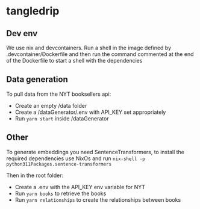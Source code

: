 # tangledrip

## Dev env
We use nix and devcontainers. Run a shell in the image defined by .devcontainer/Dockerfile and then run the command commented at the end of the Dockerfile to start a shell with the dependencies

## Data generation
To pull data from the NYT booksellers api:
- Create an empty /data folder
- Create a /dataGenerator/.env with API_KEY set appropriately
- Run `yarn start` inside /dataGenerator

## Other

To generate embeddings you need SentenceTransformers, to install the required dependencies use NixOs and run `nix-shell -p python311Packages.sentence-transformers`

Then in the root folder:
- Create a .env with the API_KEY env variable for NYT
- Run `yarn books` to retrieve the books 
- Run `yarn relationships` to create the relationships between books
